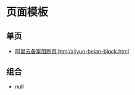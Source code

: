 # 页面模板

## 单页

- [阿里云备案阻断页 html/aliyun-beian-block.html](https://index.huaxe.cn/html/aliyun-beian-block.html)

## 组合

- null